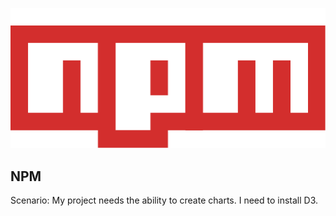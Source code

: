 ![NPM](img/npm.svg)
## NPM
Scenario: My project needs the ability to create charts. I need to install D3.